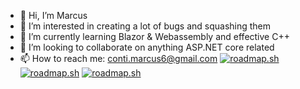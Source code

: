 - 👋 Hi, I’m Marcus
- 👀 I’m interested in creating a lot of bugs and squashing them
- 🌱 I’m currently learning Blazor & Webassembly and effective C++
- 💞️ I’m looking to collaborate on anything ASP.NET core related
- 📫 How to reach me: conti.marcus6@gmail.com
[![roadmap.sh](https://roadmap.sh/card/tall/669062bd7fc121949a135443?variant=dark&roadmaps=full-stack%2Cfrontend%2Cbackend)](https://roadmap.sh)
[![roadmap.sh](https://roadmap.sh/card/tall/669062bd7fc121949a135443?variant=dark&roadmaps=frontend)](https://roadmap.sh)
[![roadmap.sh](https://roadmap.sh/card/tall/669062bd7fc121949a135443?variant=dark&roadmaps=backend)](https://roadmap.sh)
